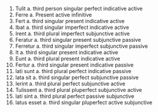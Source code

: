 1. Tulit
    a. third person singular perfect indicative active
2. Ferre
    a. Present active infinitive
3. Fert
    a. third singular present indicative active
4. Ibat
    a. third singular imperfect indicative active
5. Irent
    a. third plural imperfect subjunctive active
6. Feratur
    a. third singular present subjunctive passive
7. Ferretur
    a. third singular imperfect subjunctive passive
8. It
    a. third singular present indicative active
9. Eunt
    a. third plural present indicative active
10. Fertur
    a. third singular present indicative passive
11. lati sunt
    a. third plural perfect indicative passive
12. lata sit
    a. third singular perfect subjunctive passive
13. Ierint
    a. third plural perfect subjunctive active
14. Tulissent
    a. third plural pluperfect subjunctive active
15. lati sint
    a. third plural perfect passive subjunctive
16. latus esset
    a. third singular pluperfect active subjunctive
